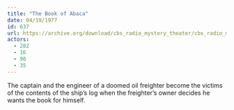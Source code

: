 ```yaml
---
title: "The Book of Abaca"
date: 04/19/1977
id: 637
url: https://archive.org/download/cbs_radio_mystery_theater/cbs_radio_mystery_theater-0601-0650.zip/cbs_radio_mystery_theater-0601-0650%2Fcbsrmt_0637_the_book_of_abaca.mp3
actors:
  - 282
  - 16
  - 90
  - 35
---
```

The captain and the engineer of a doomed oil freighter become the victims of the contents of the ship’s log when the freighter’s owner decides he wants the book for himself.